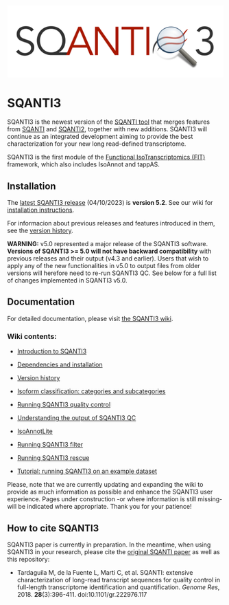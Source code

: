 ![SQANTI3 logo](https://github.com/FJPardoPalacios/public_figures/blob/master/sq3-logo.png)

# SQANTI3

SQANTI3 is the newest version of the [SQANTI tool](https://www.ncbi.nlm.nih.gov/pmc/articles/PMC5848618/) that merges features from [SQANTI](https://github.com/ConesaLab/SQANTI) and  [SQANTI2](https://github.com/Magdoll/SQANTI2), together with new additions. SQANTI3 will continue as an integrated development aiming to provide the best characterization for your new long read-defined transcriptome. 

SQANTI3 is the first module of the [Functional IsoTranscriptomics (FIT)](https://tappas.org/) framework, which also includes IsoAnnot and tappAS.

## Installation
The [latest SQANTI3 release](https://github.com/ConesaLab/SQANTI3/releases/tag/v5.2) (04/10/2023) is **version 5.2**. See our wiki for [installation instructions](https://github.com/ConesaLab/SQANTI3/wiki/Dependencies-and-installation).

For informacion about previous releases and features introduced in them, see the [version history](https://github.com/ConesaLab/SQANTI3/wiki/Version-history).

**WARNING:** v5.0 represented a major release of the SQANTI3 software. **Versions of SQANTI3 >= 5.0 will not have backward compatibility** with previous releases and their output (v4.3 and earlier). Users that wish to apply any of the new functionalities in v5.0 to output files from older versions will herefore need to re-run SQANTI3 QC. See below for a full list of changes implemented in SQANTI3 v5.0.

## Documentation

For detailed documentation, please visit [the SQANTI3 wiki](https://github.com/ConesaLab/SQANTI3/wiki).

### Wiki contents:
* [Introduction to SQANTI3](https://github.com/ConesaLab/SQANTI3/wiki/Introduction-to-SQANTI3)

* [Dependencies and installation](https://github.com/ConesaLab/SQANTI3/wiki/Dependencies-and-installation)

* [Version history](https://github.com/ConesaLab/SQANTI3/wiki/Version-history)

* [Isoform classification: categories and subcategories](https://github.com/ConesaLab/SQANTI3/wiki/SQANTI3-isoform-classification:-categories-and-subcategories)

* [Running SQANTI3 quality control](https://github.com/ConesaLab/SQANTI3/wiki/Running-SQANTI3-Quality-Control)

* [Understanding the output of SQANTI3 QC](https://github.com/ConesaLab/SQANTI3/wiki/Understanding-the-output-of-SQANTI3-QC)

* [IsoAnnotLite](https://github.com/ConesaLab/SQANTI3/wiki/IsoAnnotLite)

* [Running SQANTI3 filter](https://github.com/ConesaLab/SQANTI3/wiki/Running-SQANTI3-filter)

* [Running SQANTI3 rescue](https://github.com/ConesaLab/SQANTI3/wiki/Running-SQANTI3-rescue)

* [Tutorial: running SQANTI3 on an example dataset](https://github.com/ConesaLab/SQANTI3/wiki/Tutorial:-running-SQANTI3-on-an-example-dataset)

Please, note that we are currently updating and expanding the wiki to provide as much information as possible and 
enhance the SQANTI3 user experience. Pages under construction -or where information is still missing- will be indicated where appropriate. 
Thank you for your patience!


## How to cite SQANTI3

SQANTI3 paper is currently in preparation. In the meantime, when using SQANTI3 in your research, please cite the [original SQANTI paper](https://www.ncbi.nlm.nih.gov/pmc/articles/PMC5848618/) as well as this repository:

- Tardaguila M, de la Fuente L, Marti C, et al. SQANTI: extensive characterization of long-read transcript sequences for quality control in full-length transcriptome identification and quantification. *Genome Res*, 2018. **28**(3):396-411. doi:10.1101/gr.222976.117

